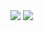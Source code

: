 <img src="https://img.shields.io/badge/Python-CC6699?style=plastic&logo=Python&logoColor=FFD900"/>
<img src="https://img.shields.io/badge/JavaScript-000000?style=plastic&logo=Python&logoColor=#F7DF1E"/>
